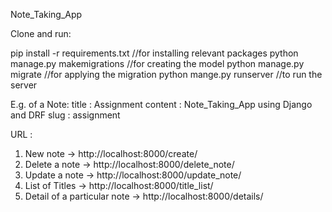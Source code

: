 Note_Taking_App

Clone and run:

pip install -r requirements.txt    //for installing relevant packages
python manage.py makemigrations   //for creating the model
python manage.py migrate         //for applying the migration
python mange.py runserver       //to run the server


E.g. of a Note: 
title : Assignment
content : Note_Taking_App using Django and DRF
slug : assignment

URL :
1. New note -> http://localhost:8000/create/ 
2. Delete a note -> http://localhost:8000/delete_note/<slug>
3. Update a note -> http://localhost:8000/update_note/<slug>
4. List of Titles -> http://localhost:8000/title_list/
5. Detail of a particular note -> http://localhost:8000/details/<slug>







  



